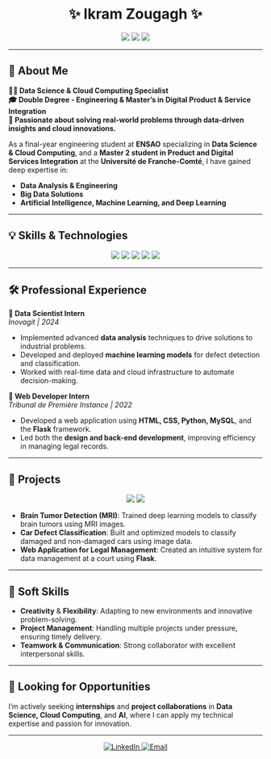 <h1 align="center">✨ Ikram Zougagh ✨</h1>
<p align="center">
  <img src="https://img.shields.io/badge/Engineer-Data%20Science%20%26%20Cloud%20Computing-blue?style=for-the-badge&logo=python&logoColor=white" />
  <img src="https://img.shields.io/badge/University_of_Franche_Comté-Master%20PSM-red?style=for-the-badge&logo=university&logoColor=white" />
  <img src="https://img.shields.io/badge/ENSAO-Data%20Science-yellow?style=for-the-badge&logo=school&logoColor=white" />
</p>

---

## 🌟 **About Me**

**👩‍💻 Data Science & Cloud Computing Specialist**  
**🎓 Double Degree - Engineering & Master’s in Digital Product & Service Integration**  
**🎯 Passionate about solving real-world problems through data-driven insights and cloud innovations.**

As a final-year engineering student at **ENSAO** specializing in **Data Science & Cloud Computing**, and a **Master 2 student in Product and Digital Services Integration** at the **Université de Franche-Comté**, I have gained deep expertise in:
- **Data Analysis & Engineering**
- **Big Data Solutions**
- **Artificial Intelligence, Machine Learning, and Deep Learning**

---

## 💡 **Skills & Technologies**
<p align="center">
  <img src="https://img.shields.io/badge/Python-FFD43B?style=for-the-badge&logo=python&logoColor=blue" />
  <img src="https://img.shields.io/badge/SQL-316192?style=for-the-badge&logo=postgresql&logoColor=white" />
  <img src="https://img.shields.io/badge/Cloud_Computing-AWS%20%7C%20Azure-orange?style=for-the-badge&logo=amazonaws&logoColor=white" />
  <img src="https://img.shields.io/badge/AI/ML-TensorFlow%20%7C%20Keras-FF6F00?style=for-the-badge&logo=tensorflow&logoColor=white" />
  <img src="https://img.shields.io/badge/Data_Visualization-Tableau%20%7C%20Power%20BI-purple?style=for-the-badge&logo=tableau&logoColor=white" />
</p>

---

## 🛠 **Professional Experience**

**🔹 Data Scientist Intern**  
*Inovagit | 2024*  
- Implemented advanced **data analysis** techniques to drive solutions to industrial problems.
- Developed and deployed **machine learning models** for defect detection and classification.
- Worked with real-time data and cloud infrastructure to automate decision-making.

**🔹 Web Developer Intern**  
*Tribunal de Première Instance | 2022*  
- Developed a web application using **HTML, CSS, Python, MySQL**, and the **Flask** framework.
- Led both the **design and back-end development**, improving efficiency in managing legal records.

---

## 🧠 **Projects**
<p align="center">
  <img src="https://img.shields.io/badge/Project-Data_Science_Solutions-blueviolet?style=for-the-badge&logo=project&logoColor=white" />
  <img src="https://img.shields.io/badge/Project-Web_Development-green?style=for-the-badge&logo=github&logoColor=white" />
</p>

- **Brain Tumor Detection (MRI)**: Trained deep learning models to classify brain tumors using MRI images.
- **Car Defect Classification**: Built and optimized models to classify damaged and non-damaged cars using image data.
- **Web Application for Legal Management**: Created an intuitive system for data management at a court using **Flask**.

---

## 🚀 **Soft Skills**
- **Creativity** & **Flexibility**: Adapting to new environments and innovative problem-solving.
- **Project Management**: Handling multiple projects under pressure, ensuring timely delivery.
- **Teamwork & Communication**: Strong collaborator with excellent interpersonal skills.

---

## 🎯 **Looking for Opportunities**
I’m actively seeking **internships** and **project collaborations** in **Data Science, Cloud Computing**, and **AI**, where I can apply my technical expertise and passion for innovation.

---

<p align="center">
  <a href="https://www.linkedin.com/in/ikramzougagh/" target="_blank">
    <img src="https://img.shields.io/badge/Connect%20on%20LinkedIn-blue?style=for-the-badge&logo=linkedin" alt="LinkedIn">
  </a>
  <a href="mailto:ikram.zougagh@example.com">
    <img src="https://img.shields.io/badge/Email%20Me-red?style=for-the-badge&logo=gmail&logoColor=white" alt="Email">
  </a>
</p>
